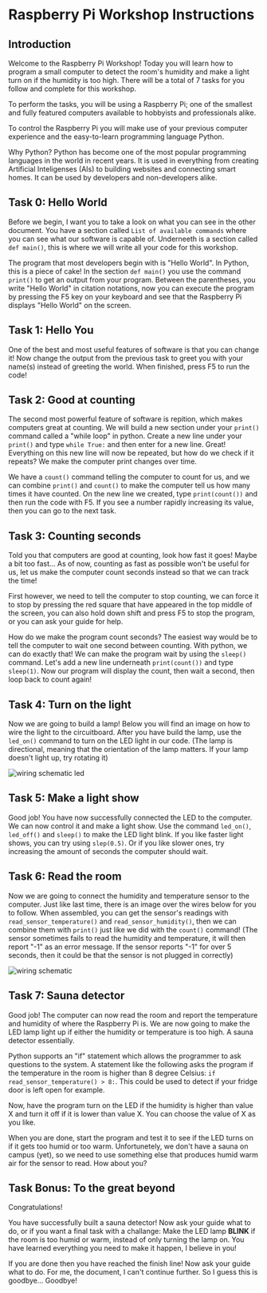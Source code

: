 # Raspberry Pi Workshop Instructions

## Introduction

Welcome to the Raspberry Pi Workshop!
Today you will learn how to program a small computer to detect the room's humidity and make a light turn on if the humidity is too high.
There will be a total of 7 tasks for you follow and complete for this workshop.

To perform the tasks, you will be using a Raspberry Pi; one of the smallest and fully featured computers available to hobbyists and professionals alike.

To control the Raspberry Pi you will make use of your previous computer experience and the easy-to-learn programming language Python.

Why Python? Python has become one of the most popular programming languages in the world in recent years. It is used in everything from creating Artificial Inteligenses (AIs) to building websites and connecting smart homes. It can be used by developers and non-developers alike.

## Task 0: Hello World

Before we begin, I want you to take a look on what you can see in the other document. 
You have a section called `List of available commands` where you can see what our software is capable of.
Underneeth is a section called `def main()`, this is where we will write all your code for this workshop.

The program that most developers begin with is "Hello World". In Python, this is a piece of cake! In the section `def main()` you use the command `print()` to get an output from your program. Between the parentheses, you write "Hello World" in citation notations, now you can execute the program by pressing the F5 key on your keyboard and see that the Raspberry Pi displays "Hello World" on the screen.

## Task 1: Hello You

One of the best and most useful features of software is that you can change it! Now change the output from the previous task to greet you with your name(s) instead of greeting the world. When finished, press F5 to run the code!

## Task 2: Good at counting

The second most powerful feature of software is repition, which makes computers great at counting. We will build a new section under your `print()` command called a "while loop" in python.
Create a new line under your `print()` and type `while True:` and then enter for a new line.
Great! Everything on this new line will now be repeated, but how do we check if it repeats? We make the computer print changes over time. 

We have a `count()` command telling the computer to count for us, and we can combine `print()` and `count()` to make the computer tell us how many times it have counted.
On the new line we created, type `print(count())` and then run the code with F5. If you see a number rapidly increasing its value, then you can go to the next task.

## Task 3: Counting seconds

Told you that computers are good at counting, look how fast it goes! Maybe a bit too fast...
As of now, counting as fast as possible won't be useful for us, let us make the computer count seconds instead so that we can track the time!

First however, we need to tell the computer to stop counting, we can force it to stop by pressing the red square that have appeared in the top middle of the screen, you can also hold down shift and press F5 to stop the program, or you can ask your guide for help.

How do we make the program count seconds? The easiest way would be to tell the computer to wait one second between counting. With python, we can do exactly that! We can make the program wait by using the `sleep()` command.
Let's add a new line underneath `print(count())` and type `sleep(1)`. Now our program will display the count, then wait a second, then loop back to count again!

## Task 4: Turn on the light

Now we are going to build a lamp!
Below you will find an image on how to wire the light to the circuitboard.
After you have build the lamp, use the `led_on()` command to turn on the LED light in our code.
(The lamp is directional, meaning that the orientation of the lamp matters. If your lamp doesn't light up, try rotating it)

![wiring schematic led](../images/wiring_schematic_only_led.png)

## Task 5: Make a light show

Good job! You have now successfully connected the LED to the computer. We can now control it and make a light show. Use the command `led_on()`, `led_off()` and `sleep()` to make the LED light blink.
If you like faster light shows, you can try using `slep(0.5)`. Or if you like slower ones, try increasing the amount of seconds the computer should wait.

## Task 6: Read the room

Now we are going to connect the humidity and temperature sensor to the computer.
Just like last time, there is an image over the wires below for you to follow.
When assembled, you can get the sensor's readings with `read_sensor_temperature()` and `read_sensor_humidity()`, then we can combine them with `print()` just like we did with the `count()` command!
(The sensor sometimes fails to read the humidity and temperature, it will then report "-1" as an error message. If the sensor reports "-1" for over 5 seconds, then it could be that the sensor is not plugged in correctly)

![wiring schematic](../images/wiring_schematic.png)

## Task 7: Sauna detector

Good job! The computer can now read the room and report the temperature and humidity of where the Raspberry Pi is. We are now going to make the LED lamp light up if either the humidity or temperature is too high. A sauna detector essentially. 

Python supports an "if" statement which allows the programmer to ask questions to the system. A statement like the following asks the program if the temperature in the room is higher than 8 degree Celsius: `if read_sensor_temperature() > 8:`. This could be used to detect if your fridge door is left open for example.

Now, have the program turn on the LED if the humidity is higher than value X and turn it off if it is lower than value X. You can choose the value of X as you like.

When you are done, start the program and test it to see if the LED turns on if it gets too humid or too warm. Unfortunetely, we don't have a sauna on campus (yet), so we need to use something else that produces humid warm air for the sensor to read. How about you?

## Task Bonus: To the great beyond

Congratulations!

You have successfully built a sauna detector! Now ask your guide what to do, or if you want a final task with a challange: Make the LED lamp **BLINK** if the room is too humid or warm, instead of only turning the lamp on.
You have learned everything you need to make it happen, I believe in you!

If you are done then you have reached the finish line! Now ask your guide what to do. For me, the document, I can't continue further. So I guess this is goodbye... Goodbye!
